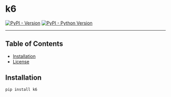 # k6

[![PyPI - Version](https://img.shields.io/pypi/v/k6.svg)](https://pypi.org/project/k6)
[![PyPI - Python Version](https://img.shields.io/pypi/pyversions/k6.svg)](https://pypi.org/project/k6)

-----

## Table of Contents

- [Installation](#installation)
- [License](#license)

## Installation

```console
pip install k6
```


